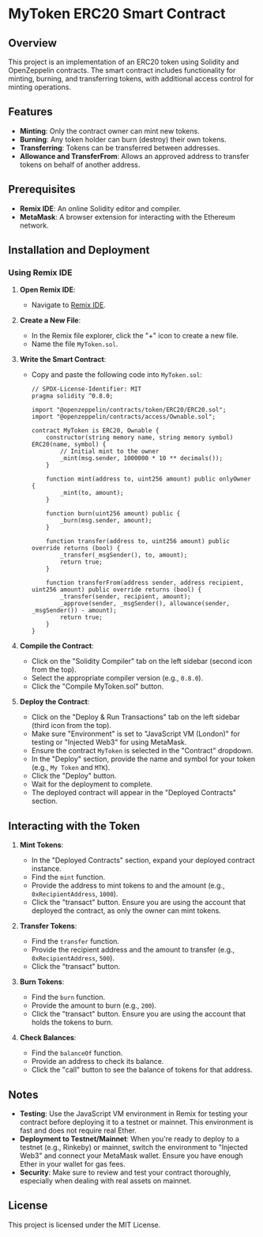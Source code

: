 # MyToken ERC20 Smart Contract

## Overview

This project is an implementation of an ERC20 token using Solidity and OpenZeppelin contracts. The smart contract includes functionality for minting, burning, and transferring tokens, with additional access control for minting operations.

## Features

- **Minting**: Only the contract owner can mint new tokens.
- **Burning**: Any token holder can burn (destroy) their own tokens.
- **Transferring**: Tokens can be transferred between addresses.
- **Allowance and TransferFrom**: Allows an approved address to transfer tokens on behalf of another address.

## Prerequisites

- **Remix IDE**: An online Solidity editor and compiler.
- **MetaMask**: A browser extension for interacting with the Ethereum network.

## Installation and Deployment

### Using Remix IDE

1. **Open Remix IDE**:
   - Navigate to [Remix IDE](https://remix.ethereum.org).

2. **Create a New File**:
   - In the Remix file explorer, click the "+" icon to create a new file.
   - Name the file `MyToken.sol`.

3. **Write the Smart Contract**:
   - Copy and paste the following code into `MyToken.sol`:
     ```solidity
     // SPDX-License-Identifier: MIT
     pragma solidity ^0.8.0;

     import "@openzeppelin/contracts/token/ERC20/ERC20.sol";
     import "@openzeppelin/contracts/access/Ownable.sol";

     contract MyToken is ERC20, Ownable {
         constructor(string memory name, string memory symbol) ERC20(name, symbol) {
             // Initial mint to the owner
             _mint(msg.sender, 1000000 * 10 ** decimals());
         }

         function mint(address to, uint256 amount) public onlyOwner {
             _mint(to, amount);
         }

         function burn(uint256 amount) public {
             _burn(msg.sender, amount);
         }

         function transfer(address to, uint256 amount) public override returns (bool) {
             _transfer(_msgSender(), to, amount);
             return true;
         }

         function transferFrom(address sender, address recipient, uint256 amount) public override returns (bool) {
             _transfer(sender, recipient, amount);
             _approve(sender, _msgSender(), allowance(sender, _msgSender()) - amount);
             return true;
         }
     }
     ```

4. **Compile the Contract**:
   - Click on the "Solidity Compiler" tab on the left sidebar (second icon from the top).
   - Select the appropriate compiler version (e.g., `0.8.0`).
   - Click the "Compile MyToken.sol" button.

5. **Deploy the Contract**:
   - Click on the "Deploy & Run Transactions" tab on the left sidebar (third icon from the top).
   - Make sure "Environment" is set to "JavaScript VM (London)" for testing or "Injected Web3" for using MetaMask.
   - Ensure the contract `MyToken` is selected in the "Contract" dropdown.
   - In the "Deploy" section, provide the name and symbol for your token (e.g., `My Token` and `MTK`).
   - Click the "Deploy" button.
   - Wait for the deployment to complete.
   - The deployed contract will appear in the "Deployed Contracts" section.

## Interacting with the Token

1. **Mint Tokens**:
   - In the "Deployed Contracts" section, expand your deployed contract instance.
   - Find the `mint` function.
   - Provide the address to mint tokens to and the amount (e.g., `0xRecipientAddress`, `1000`).
   - Click the "transact" button. Ensure you are using the account that deployed the contract, as only the owner can mint tokens.

2. **Transfer Tokens**:
   - Find the `transfer` function.
   - Provide the recipient address and the amount to transfer (e.g., `0xRecipientAddress`, `500`).
   - Click the "transact" button.

3. **Burn Tokens**:
   - Find the `burn` function.
   - Provide the amount to burn (e.g., `200`).
   - Click the "transact" button. Ensure you are using the account that holds the tokens to burn.

4. **Check Balances**:
   - Find the `balanceOf` function.
   - Provide an address to check its balance.
   - Click the "call" button to see the balance of tokens for that address.

## Notes

- **Testing**: Use the JavaScript VM environment in Remix for testing your contract before deploying it to a testnet or mainnet. This environment is fast and does not require real Ether.
- **Deployment to Testnet/Mainnet**: When you're ready to deploy to a testnet (e.g., Rinkeby) or mainnet, switch the environment to "Injected Web3" and connect your MetaMask wallet. Ensure you have enough Ether in your wallet for gas fees.
- **Security**: Make sure to review and test your contract thoroughly, especially when dealing with real assets on mainnet.

## License

This project is licensed under the MIT License.
